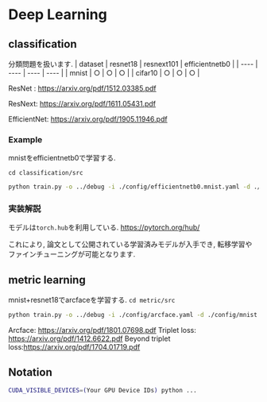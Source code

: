 # Deep Learning 

## classification
分類問題を扱います.
| dataset |  resnet18 | resnext101 | efficientnetb0 |
| ----    | ----      | ----       | ----           |
| mnist   |    ○      |    ○       |         ○      |
| cifar10 |    ○      |    ○       |         ○      |

ResNet : https://arxiv.org/pdf/1512.03385.pdf  

ResNext: https://arxiv.org/pdf/1611.05431.pdf
 
EfficientNet: https://arxiv.org/pdf/1905.11946.pdf


### Example
mnistをefficientnetb0で学習する. 

`cd classification/src`

```sh
python train.py -o ../debug -i ./config/efficientnetb0.mnist.yaml -d ./config/mnist.yaml --log_level 10
```

### 実装解説
モデルは`torch.hub`を利用している. 
https://pytorch.org/hub/

これにより, 論文として公開されている学習済みモデルが入手でき, 転移学習やファインチューニングが可能となります.


## metric learning

mnist+resnet18でarcfaceを学習する. 
`cd metric/src`

```sh
python train.py -o ../debug -i ./config/arcface.yaml -d ./config/mnist.yaml --log_level 20
```

Arcface: https://arxiv.org/pdf/1801.07698.pdf
Triplet loss: https://arxiv.org/pdf/1412.6622.pdf
Beyond triplet loss:https://arxiv.org/pdf/1704.01719.pdf

## Notation
```sh
CUDA_VISIBLE_DEVICES=(Your GPU Device IDs) python ...
```

